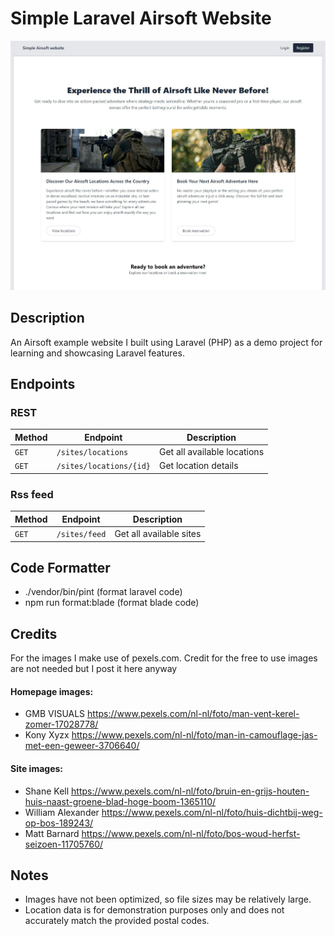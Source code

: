 # Simple Laravel Airsoft Website

![cover](public/images/cover.jpg)

## Description

An Airsoft example website I built using Laravel (PHP) as a demo project for learning and showcasing Laravel features.

## Endpoints

### REST

| Method | Endpoint                | Description                      |
| ------ | ----------------------- | -------------------------------- |
| `GET`  | `/sites/locations`      | Get all available locations      |
| `GET`  | `/sites/locations/{id}` | Get location details             |

### Rss feed

| Method | Endpoint      | Description                         |
| ------ | ------------- | ----------------------------------- |
| `GET`  | `/sites/feed` | Get all available sites             |


## Code Formatter

* ./vendor/bin/pint (format laravel code)
* npm run format:blade (format blade code)

## Credits

For the images I make use of pexels.com. Credit for the free to use images are not needed but I post it here anyway

#### Homepage images:

* GMB VISUALS https://www.pexels.com/nl-nl/foto/man-vent-kerel-zomer-17028778/
* Kony Xyzx https://www.pexels.com/nl-nl/foto/man-in-camouflage-jas-met-een-geweer-3706640/

#### Site images:
* Shane Kell https://www.pexels.com/nl-nl/foto/bruin-en-grijs-houten-huis-naast-groene-blad-hoge-boom-1365110/
* William Alexander https://www.pexels.com/nl-nl/foto/huis-dichtbij-weg-op-bos-189243/
* Matt Barnard https://www.pexels.com/nl-nl/foto/bos-woud-herfst-seizoen-11705760/

## Notes
* Images have not been optimized, so file sizes may be relatively large.
* Location data is for demonstration purposes only and does not accurately match the provided postal codes.
